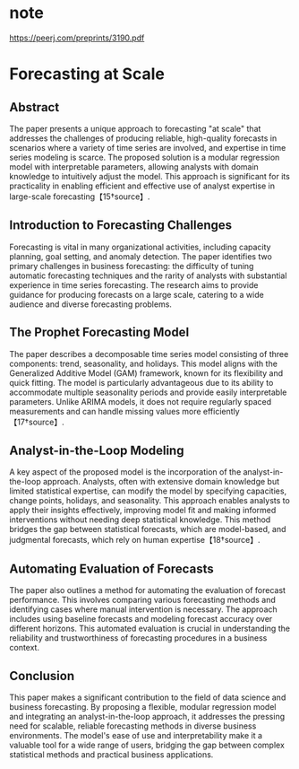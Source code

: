 # note

https://peerj.com/preprints/3190.pdf
# Forecasting at Scale

## Abstract

The paper presents a unique approach to forecasting "at scale" that addresses the challenges of producing reliable, high-quality forecasts in scenarios where a variety of time series are involved, and expertise in time series modeling is scarce. The proposed solution is a modular regression model with interpretable parameters, allowing analysts with domain knowledge to intuitively adjust the model. This approach is significant for its practicality in enabling efficient and effective use of analyst expertise in large-scale forecasting【15†source】.

## Introduction to Forecasting Challenges

Forecasting is vital in many organizational activities, including capacity planning, goal setting, and anomaly detection. The paper identifies two primary challenges in business forecasting: the difficulty of tuning automatic forecasting techniques and the rarity of analysts with substantial experience in time series forecasting. The research aims to provide guidance for producing forecasts on a large scale, catering to a wide audience and diverse forecasting problems.

## The Prophet Forecasting Model

The paper describes a decomposable time series model consisting of three components: trend, seasonality, and holidays. This model aligns with the Generalized Additive Model (GAM) framework, known for its flexibility and quick fitting. The model is particularly advantageous due to its ability to accommodate multiple seasonality periods and provide easily interpretable parameters. Unlike ARIMA models, it does not require regularly spaced measurements and can handle missing values more efficiently【17†source】.

## Analyst-in-the-Loop Modeling

A key aspect of the proposed model is the incorporation of the analyst-in-the-loop approach. Analysts, often with extensive domain knowledge but limited statistical expertise, can modify the model by specifying capacities, change points, holidays, and seasonality. This approach enables analysts to apply their insights effectively, improving model fit and making informed interventions without needing deep statistical knowledge. This method bridges the gap between statistical forecasts, which are model-based, and judgmental forecasts, which rely on human expertise【18†source】.

## Automating Evaluation of Forecasts

The paper also outlines a method for automating the evaluation of forecast performance. This involves comparing various forecasting methods and identifying cases where manual intervention is necessary. The approach includes using baseline forecasts and modeling forecast accuracy over different horizons. This automated evaluation is crucial in understanding the reliability and trustworthiness of forecasting procedures in a business context.

## Conclusion

This paper makes a significant contribution to the field of data science and business forecasting. By proposing a flexible, modular regression model and integrating an analyst-in-the-loop approach, it addresses the pressing need for scalable, reliable forecasting methods in diverse business environments. The model's ease of use and interpretability make it a valuable tool for a wide range of users, bridging the gap between complex statistical methods and practical business applications.
